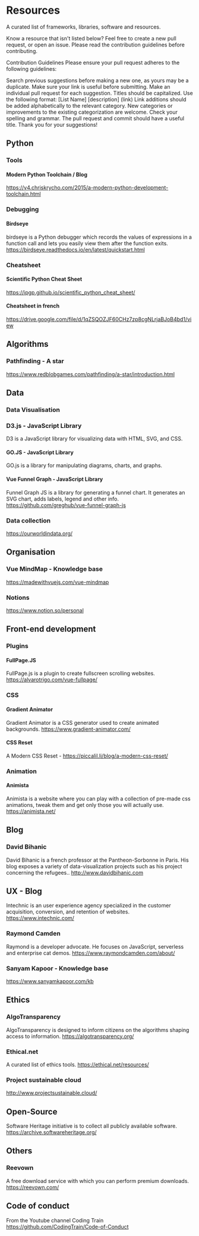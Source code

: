# Resources
A curated list of frameworks, libraries, software and resources.

Know a resource that isn't listed below? Feel free to create a new pull request, or open an issue. Please read the contribution guidelines before contributing.

Contribution Guidelines
Please ensure your pull request adheres to the following guidelines:

Search previous suggestions before making a new one, as yours may be a duplicate.
Make sure your link is useful before submitting.
Make an individual pull request for each suggestion.
Titles should be capitalized.
Use the following format: 
[List Name]
[description]
(link)
Link additions should be added alphabetically to the relevant category.
New categories or improvements to the existing categorization are welcome.
Check your spelling and grammar.
The pull request and commit should have a useful title.
Thank you for your suggestions!

## Python 

### Tools

#### Modern Python Toolchain / Blog
https://v4.chriskrycho.com/2015/a-modern-python-development-toolchain.html

### Debugging

#### Birdseye
birdseye is a Python debugger which records the values of expressions in a function call and lets you easily view them after the function exits. 
https://birdseye.readthedocs.io/en/latest/quickstart.html

### Cheatsheet 

#### Scientific Python Cheat Sheet
https://ipgp.github.io/scientific_python_cheat_sheet/

#### Cheatsheet in french
https://drive.google.com/file/d/1qZSQOZJF60CHz7zp8cgNLrjaBJoB4bd1/view

## Algorithms
### Pathfinding - A star
https://www.redblobgames.com/pathfinding/a-star/introduction.html

## Data 

### Data Visualisation

### D3.js - JavaScript Library
D3 is a JavaScript library for visualizing data with HTML, SVG, and CSS.

#### GO.JS - JavaScript Library
GO.js is a library for manipulating diagrams, charts, and graphs.

#### Vue Funnel Graph - JavaScript Library
Funnel Graph JS is a library for generating a funnel chart. It generates an SVG chart, adds labels, legend and other info.
https://github.com/greghub/vue-funnel-graph-js
 
### Data collection
https://ourworldindata.org/

## Organisation

### Vue MindMap - Knowledge base
https://madewithvuejs.com/vue-mindmap

### Notions
https://www.notion.so/personal

## Front-end development

### Plugins
#### FullPage.JS
FullPage.js is a plugin to create fullscreen scrolling websites.
https://alvarotrigo.com/vue-fullpage/

### CSS
#### Gradient Animator
Gradient Animator is a CSS generator used to create animated backgrounds.
https://www.gradient-animator.com/

#### CSS Reset
A Modern CSS Reset - https://piccalil.li/blog/a-modern-css-reset/

### Animation
#### Animista
Animista is a website where you can play with a collection of pre-made css animations, tweak them and get only those you will actually use.
https://animista.net/

## Blog 
### David Bihanic
David Bihanic is a french professor at the Pantheon-Sorbonne in Paris. His blog exposes a variety of data-visualization projects such as his project concerning the refugees.. 
http://www.davidbihanic.com

## UX - Blog
Intechnic is an user experience agency specialized in the customer acquisition, conversion, and retention of websites.
https://www.intechnic.com/

### Raymond Camden
Raymond is a developer advocate. He focuses on JavaScript, serverless and enterprise cat demos. https://www.raymondcamden.com/about/

### Sanyam Kapoor - Knowledge base
https://www.sanyamkapoor.com/kb

## Ethics

### AlgoTransparency
AlgoTransparency is designed to inform citizens on the algorithms shaping access to information.
https://algotransparency.org/

### Ethical.net
A curated list of ethics tools. https://ethical.net/resources/

### Project sustainable cloud
http://www.projectsustainable.cloud/

## Open-Source
Software Heritage initiative is to collect all publicly available software.
https://archive.softwareheritage.org/

## Others
### Reevown
A free download service with which you can perform premium downloads.
https://reevown.com/

## Code of conduct
From the Youtube channel Coding Train
https://github.com/CodingTrain/Code-of-Conduct
